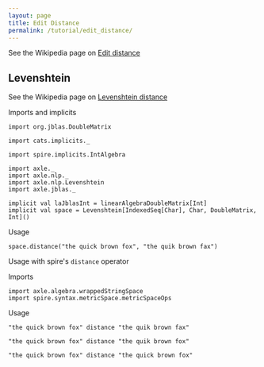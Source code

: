 ```yaml
---
layout: page
title: Edit Distance
permalink: /tutorial/edit_distance/
---
```


See the Wikipedia page on [Edit distance](https://en.wikipedia.org/wiki/Edit_distance)

Levenshtein
-----------

See the Wikipedia page on [Levenshtein distance](https://en.wikipedia.org/wiki/Levenshtein_distance)

Imports and implicits

```tut:book:silent
import org.jblas.DoubleMatrix

import cats.implicits._

import spire.implicits.IntAlgebra

import axle._
import axle.nlp._
import axle.nlp.Levenshtein
import axle.jblas._

implicit val laJblasInt = linearAlgebraDoubleMatrix[Int]
implicit val space = Levenshtein[IndexedSeq[Char], Char, DoubleMatrix, Int]()
```

Usage

```tut:book
space.distance("the quick brown fox", "the quik brown fax")
```

Usage with spire's `distance` operator

Imports

```tut:book:silent
import axle.algebra.wrappedStringSpace
import spire.syntax.metricSpace.metricSpaceOps
```

Usage

```tut:book
"the quick brown fox" distance "the quik brown fax"

"the quick brown fox" distance "the quik brown fox"

"the quick brown fox" distance "the quick brown fox"
```
